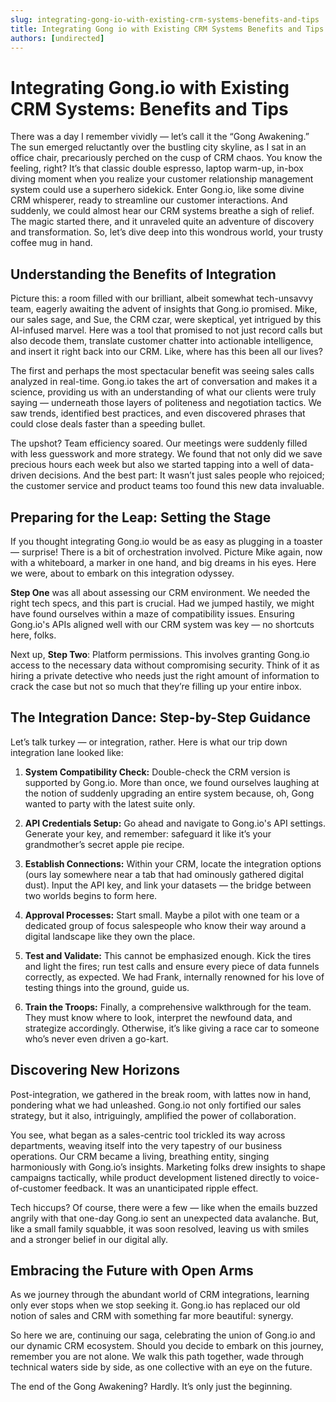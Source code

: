 ```yaml
---
slug: integrating-gong-io-with-existing-crm-systems-benefits-and-tips
title: Integrating Gong io with Existing CRM Systems Benefits and Tips
authors: [undirected]
---
```


# Integrating Gong.io with Existing CRM Systems: Benefits and Tips

There was a day I remember vividly — let’s call it the “Gong Awakening.” The sun emerged reluctantly over the bustling city skyline, as I sat in an office chair, precariously perched on the cusp of CRM chaos. You know the feeling, right? It’s that classic double espresso, laptop warm-up, in-box diving moment when you realize your customer relationship management system could use a superhero sidekick. Enter Gong.io, like some divine CRM whisperer, ready to streamline our customer interactions. And suddenly, we could almost hear our CRM systems breathe a sigh of relief. The magic started there, and it unraveled quite an adventure of discovery and transformation. So, let’s dive deep into this wondrous world, your trusty coffee mug in hand.

## Understanding the Benefits of Integration

Picture this: a room filled with our brilliant, albeit somewhat tech-unsavvy team, eagerly awaiting the advent of insights that Gong.io promised. Mike, our sales sage, and Sue, the CRM czar, were skeptical, yet intrigued by this AI-infused marvel. Here was a tool that promised to not just record calls but also decode them, translate customer chatter into actionable intelligence, and insert it right back into our CRM. Like, where has this been all our lives?

The first and perhaps the most spectacular benefit was seeing sales calls analyzed in real-time. Gong.io takes the art of conversation and makes it a science, providing us with an understanding of what our clients were truly saying — underneath those layers of politeness and negotiation tactics. We saw trends, identified best practices, and even discovered phrases that could close deals faster than a speeding bullet.

The upshot? Team efficiency soared. Our meetings were suddenly filled with less guesswork and more strategy. We found that not only did we save precious hours each week but also we started tapping into a well of data-driven decisions. And the best part: It wasn’t just sales people who rejoiced; the customer service and product teams too found this new data invaluable.

## Preparing for the Leap: Setting the Stage

If you thought integrating Gong.io would be as easy as plugging in a toaster — surprise! There is a bit of orchestration involved. Picture Mike again, now with a whiteboard, a marker in one hand, and big dreams in his eyes. Here we were, about to embark on this integration odyssey.

**Step One** was all about assessing our CRM environment. We needed the right tech specs, and this part is crucial. Had we jumped hastily, we might have found ourselves within a maze of compatibility issues. Ensuring Gong.io's APIs aligned well with our CRM system was key — no shortcuts here, folks.

Next up, **Step Two**: Platform permissions. This involves granting Gong.io access to the necessary data without compromising security. Think of it as hiring a private detective who needs just the right amount of information to crack the case but not so much that they’re filling up your entire inbox.

## The Integration Dance: Step-by-Step Guidance

Let’s talk turkey — or integration, rather. Here is what our trip down integration lane looked like:

1. **System Compatibility Check:** Double-check the CRM version is supported by Gong.io. More than once, we found ourselves laughing at the notion of suddenly upgrading an entire system because, oh, Gong wanted to party with the latest suite only.

2. **API Credentials Setup:** Go ahead and navigate to Gong.io's API settings. Generate your key, and remember: safeguard it like it’s your grandmother’s secret apple pie recipe.

3. **Establish Connections:** Within your CRM, locate the integration options (ours lay somewhere near a tab that had ominously gathered digital dust). Input the API key, and link your datasets — the bridge between two worlds begins to form here.

4. **Approval Processes:** Start small. Maybe a pilot with one team or a dedicated group of focus salespeople who know their way around a digital landscape like they own the place. 

5. **Test and Validate:** This cannot be emphasized enough. Kick the tires and light the fires; run test calls and ensure every piece of data funnels correctly, as expected. We had Frank, internally renowned for his love of testing things into the ground, guide us.

6. **Train the Troops:** Finally, a comprehensive walkthrough for the team. They must know where to look, interpret the newfound data, and strategize accordingly. Otherwise, it’s like giving a race car to someone who’s never even driven a go-kart.

## Discovering New Horizons

Post-integration, we gathered in the break room, with lattes now in hand, pondering what we had unleashed. Gong.io not only fortified our sales strategy, but it also, intriguingly, amplified the power of collaboration.

You see, what began as a sales-centric tool trickled its way across departments, weaving itself into the very tapestry of our business operations. Our CRM became a living, breathing entity, singing harmoniously with Gong.io’s insights. Marketing folks drew insights to shape campaigns tactically, while product development listened directly to voice-of-customer feedback. It was an unanticipated ripple effect.

Tech hiccups? Of course, there were a few — like when the emails buzzed angrily with that one-day Gong.io sent an unexpected data avalanche. But, like a small family squabble, it was soon resolved, leaving us with smiles and a stronger belief in our digital ally.

## Embracing the Future with Open Arms

As we journey through the abundant world of CRM integrations, learning only ever stops when we stop seeking it. Gong.io has replaced our old notion of sales and CRM with something far more beautiful: synergy.

So here we are, continuing our saga, celebrating the union of Gong.io and our dynamic CRM ecosystem. Should you decide to embark on this journey, remember you are not alone. We walk this path together, wade through technical waters side by side, as one collective with an eye on the future.

The end of the Gong Awakening? Hardly. It’s only just the beginning.